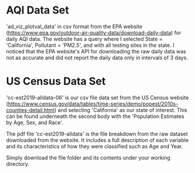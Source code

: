 AQI Data Set
==================

'ad_viz_plotval_data' in csv format from the EPA website (https://www.epa.gov/outdoor-air-quality-data/download-daily-data) for daily AQI data. The website has a query where I selected State = 'California', Pollutant = 'PM2.5', and with all testing sites in the state. I noticed that the EPA website's API for downloading the raw daily data was not as accurate and did not report the daily data only in intervals of 3 days.

US Census Data Set
==================

'cc-est2019-alldata-06' is our csv file data set from the US Census website (https://www.census.gov/data/tables/time-series/demo/popest/2010s-counties-detail.html) and selecting 'California' as our state of interest. This can be found underneath the second body with the 'Population Estimates by Age, Sex, and Race'.

The pdf file 'cc-est2019-alldata' is the file breakdown from the raw dataset downloaded from the website. It includes a full description of each variable and its characteristics of how they were classified such as Age and Year.

Simply download the file folder and its contents under your working directory.
